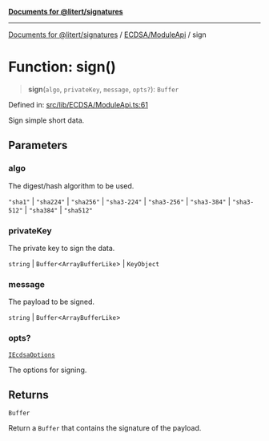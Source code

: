 [**Documents for @litert/signatures**](../../../README.md)

***

[Documents for @litert/signatures](../../../README.md) / [ECDSA/ModuleApi](../README.md) / sign

# Function: sign()

> **sign**(`algo`, `privateKey`, `message`, `opts?`): `Buffer`

Defined in: [src/lib/ECDSA/ModuleApi.ts:61](https://github.com/litert/signatures.js/blob/master/src/lib/ECDSA/ModuleApi.ts#L61)

Sign simple short data.

## Parameters

### algo

The digest/hash algorithm to be used.

`"sha1"` | `"sha224"` | `"sha256"` | `"sha3-224"` | `"sha3-256"` | `"sha3-384"` | `"sha3-512"` | `"sha384"` | `"sha512"`

### privateKey

The private key to sign the data.

`string` | `Buffer`\<`ArrayBufferLike`\> | `KeyObject`

### message

The payload to be signed.

`string` | `Buffer`\<`ArrayBufferLike`\>

### opts?

[`IEcdsaOptions`](../../Decl/interfaces/IEcdsaOptions.md)

The options for signing.

## Returns

`Buffer`

Return a `Buffer` that contains the signature of the payload.
